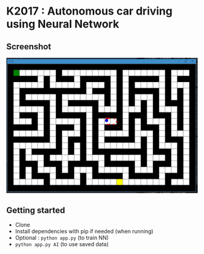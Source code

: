 # K2017 : Autonomous car driving using Neural Network

## Screenshot

![pic](K2017.PNG)

## Getting started

- Clone
- Install dependencies with pip if needed (when running)
- Optional : ```python app.py``` (to train NN)
- ```python app.py AI``` (to use saved data)
